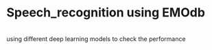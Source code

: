 # Speech_recognition using EMOdb 
<br>
using different deep learning models to check the performance
